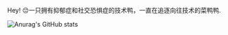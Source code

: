 Hey!
  😔一只拥有抑郁症和社交恐惧症的技术鸭，一直在追逐向往技术的菜鸭鸭.



![Anurag's GitHub stats](https://github-readme-stats.vercel.app/api?username=kikulo&show_icons=true&theme=radical)
